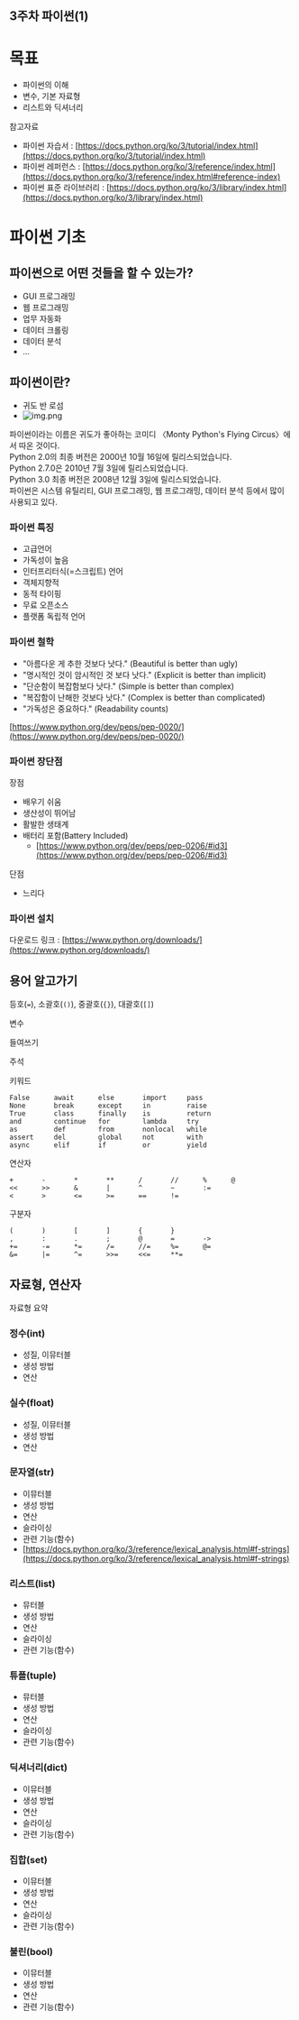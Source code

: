 3주차 파이썬(1) 
---


# 목표
* 파이썬의 이해
* 변수, 기본 자료형
* 리스트와 딕셔너리

참고자료

- 파이썬 자습서 : [https://docs.python.org/ko/3/tutorial/index.html](https://docs.python.org/ko/3/tutorial/index.html)
- 파이썬 레퍼런스 : [https://docs.python.org/ko/3/reference/index.html](https://docs.python.org/ko/3/reference/index.html#reference-index)
- 파이썬 표준 라이브러리 : [https://docs.python.org/ko/3/library/index.html](https://docs.python.org/ko/3/library/index.html)

# 파이썬 기초

## 파이썬으로 어떤 것들을 할 수 있는가?

- GUI 프로그래밍
- 웹 프로그래밍
- 업무 자동화
- 데이터 크롤링
- 데이터 분석
- ...

## 파이썬이란?

- 귀도 반 로섬
- ![img.png](img.png)    

파이썬이라는 이름은 귀도가 좋아하는 코미디 〈Monty Python's Flying Circus〉에서 따온 것이다.  
Python 2.0의 최종 버전은 2000년 10월 16일에 릴리스되었습니다.  
Python 2.7.0은 2010년 7월 3일에 릴리스되었습니다.  
Python 3.0 최종 버전은 2008년 12월 3일에 릴리스되었습니다.  
파이썬은 시스템 유틸리티, GUI 프로그래밍, 웹 프로그래밍, 데이터 분석 등에서 많이 사용되고 있다.  

### 파이썬 특징

- 고급언어
- 가독성이 높음
- 인터프리터식(=스크립트) 언어
- 객체지향적
- 동적 타이핑
- 무료 오픈소스
- 플랫폼 독립적 언어

### 파이썬 철학

- "아름다운 게 추한 것보다 낫다." (Beautiful is better than ugly)
- "명시적인 것이 암시적인 것 보다 낫다." (Explicit is better than implicit)
- "단순함이 복잡함보다 낫다." (Simple is better than complex)
- "복잡함이 난해한 것보다 낫다." (Complex is better than complicated)
- "가독성은 중요하다." (Readability counts)

[https://www.python.org/dev/peps/pep-0020/](https://www.python.org/dev/peps/pep-0020/)

### 파이썬 장단점

장점

- 배우기 쉬움
- 생산성이 뛰어남
- 활발한 생태계
- 배터리 포함(Battery Included)
    - [https://www.python.org/dev/peps/pep-0206/#id3](https://www.python.org/dev/peps/pep-0206/#id3)

단점

- 느리다

### 파이썬 설치

다운로드 링크 : [https://www.python.org/downloads/](https://www.python.org/downloads/)


## 용어 알고가기

등호(`=`), 소괄호(`()`), 중괄호(`{}`), 대괄호(`[]`)

변수

들여쓰기

주석

키워드

```
False      await      else       import     pass
None       break      except     in         raise
True       class      finally    is         return
and        continue   for        lambda     try
as         def        from       nonlocal   while
assert     del        global     not        with
async      elif       if         or         yield
```

연산자

```
+       -       *       **      /       //      %      @
<<      >>      &       |       ^       ~       :=
<       >       <=      >=      ==      !=
```

구분자

```
(       )       [       ]       {       }
,       :       .       ;       @       =       ->
+=      -=      *=      /=      //=     %=      @=
&=      |=      ^=      >>=     <<=     **=
```

## 자료형, 연산자

자료형 요약

### 정수(int)

- 성질, 이뮤터블
- 생성 방법
- 연산

### 실수(float)

- 성질, 이뮤터블
- 생성 방법
- 연산

### 문자열(str)

- 이뮤터블
- 생성 방법
- 연산
- 슬라이싱
- 관련 기능(함수)
- [https://docs.python.org/ko/3/reference/lexical_analysis.html#f-strings](https://docs.python.org/ko/3/reference/lexical_analysis.html#f-strings)

### 리스트(list)

- 뮤터블
- 생성 방법
- 연산
- 슬라이싱
- 관련 기능(함수)

### 튜플(tuple)

- 뮤터블
- 생성 방법
- 연산
- 슬라이싱
- 관련 기능(함수)

### 딕셔너리(dict)

- 이뮤터블
- 생성 방법
- 연산
- 슬라이싱
- 관련 기능(함수)

### 집합(set)

- 이뮤터블
- 생성 방법
- 연산
- 슬라이싱
- 관련 기능(함수)

### 불린(bool)

- 이뮤터블
- 생성 방법
- 연산
- 관련 기능(함수)